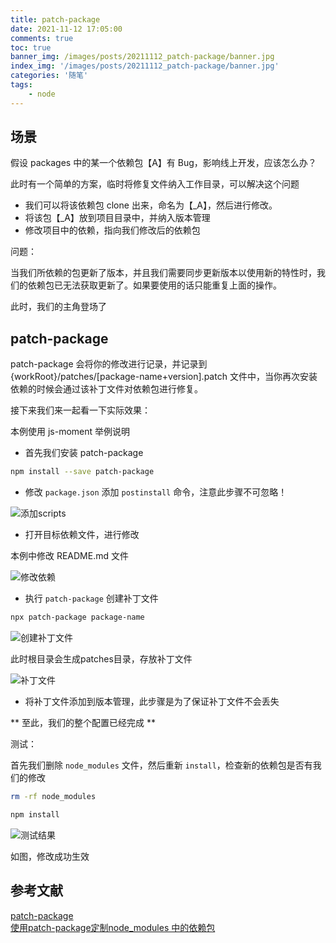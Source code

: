```yaml
---
title: patch-package
date: 2021-11-12 17:05:00
comments: true
toc: true
banner_img: /images/posts/20211112_patch-package/banner.jpg
index_img: '/images/posts/20211112_patch-package/banner.jpg'
categories: '随笔'
tags:
	- node
---
```


## 场景

假设 packages 中的某一个依赖包【A】有 Bug，影响线上开发，应该怎么办？

此时有一个简单的方案，临时将修复文件纳入工作目录，可以解决这个问题

- 我们可以将该依赖包 clone 出来，命名为【_A】，然后进行修改。
- 将该包【_A】放到项目目录中，并纳入版本管理
- 修改项目中的依赖，指向我们修改后的依赖包

问题：

当我们所依赖的包更新了版本，并且我们需要同步更新版本以使用新的特性时，我们的依赖包已无法获取更新了。如果要使用的话只能重复上面的操作。

此时，我们的主角登场了

## patch-package

patch-package 会将你的修改进行记录，并记录到{workRoot}/patches/[package-name+version].patch 文件中，当你再次安装依赖的时候会通过该补丁文件对依赖包进行修复。

接下来我们来一起看一下实际效果：

本例使用 js-moment 举例说明

- 首先我们安装 patch-package

``` bash
npm install --save patch-package
```

- 修改 `package.json` 添加 `postinstall` 命令，注意此步骤不可忽略！

![添加scripts](/images/posts/20211112_patch-package/step1.jpg)

- 打开目标依赖文件，进行修改

本例中修改 README.md 文件

![修改依赖](/images/posts/20211112_patch-package/step2.gif)

- 执行 `patch-package` 创建补丁文件

``` bash
npx patch-package package-name
```

![创建补丁文件](/images/posts/20211112_patch-package/step3.jpg)

此时根目录会生成patches目录，存放补丁文件

![补丁文件](/images/posts/20211112_patch-package/step3-2.jpg)

- 将补丁文件添加到版本管理，此步骤是为了保证补丁文件不会丢失

** 至此，我们的整个配置已经完成 **

测试：

首先我们删除 `node_modules` 文件，然后重新 `install`，检查新的依赖包是否有我们的修改

``` bash
rm -rf node_modules

npm install
```

![测试结果](/images/posts/20211112_patch-package/test.jpg)

如图，修改成功生效

## 参考文献

[patch-package](https://github.com/ds300/patch-package)  
[使用patch-package定制node_modules 中的依赖包](https://blog.csdn.net/qq_32429257/article/details/111051217)
